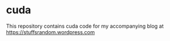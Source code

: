 # cuda
This repository contains cuda code for my accompanying blog at https://stuffsrandom.wordpress.com

